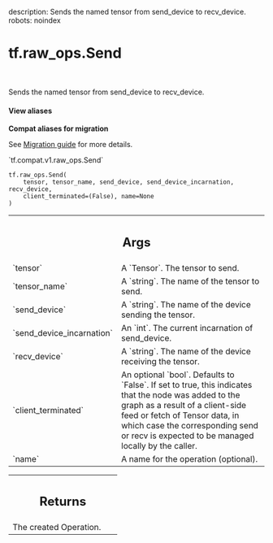 description: Sends the named tensor from send_device to recv_device.
robots: noindex

# tf.raw_ops.Send

<!-- Insert buttons and diff -->

<table class="tfo-notebook-buttons tfo-api nocontent" align="left">

</table>



Sends the named tensor from send_device to recv_device.

<section class="expandable">
  <h4 class="showalways">View aliases</h4>
  <p>
<b>Compat aliases for migration</b>
<p>See
<a href="https://www.tensorflow.org/guide/migrate">Migration guide</a> for
more details.</p>
<p>`tf.compat.v1.raw_ops.Send`</p>
</p>
</section>

<pre class="devsite-click-to-copy prettyprint lang-py tfo-signature-link">
<code>tf.raw_ops.Send(
    tensor, tensor_name, send_device, send_device_incarnation, recv_device,
    client_terminated=(False), name=None
)
</code></pre>



<!-- Placeholder for "Used in" -->


<!-- Tabular view -->
 <table class="responsive fixed orange">
<colgroup><col width="214px"><col></colgroup>
<tr><th colspan="2"><h2 class="add-link">Args</h2></th></tr>

<tr>
<td>
`tensor`
</td>
<td>
A `Tensor`. The tensor to send.
</td>
</tr><tr>
<td>
`tensor_name`
</td>
<td>
A `string`. The name of the tensor to send.
</td>
</tr><tr>
<td>
`send_device`
</td>
<td>
A `string`. The name of the device sending the tensor.
</td>
</tr><tr>
<td>
`send_device_incarnation`
</td>
<td>
An `int`. The current incarnation of send_device.
</td>
</tr><tr>
<td>
`recv_device`
</td>
<td>
A `string`. The name of the device receiving the tensor.
</td>
</tr><tr>
<td>
`client_terminated`
</td>
<td>
An optional `bool`. Defaults to `False`.
If set to true, this indicates that the node was added
to the graph as a result of a client-side feed or fetch of Tensor data,
in which case the corresponding send or recv is expected to be managed
locally by the caller.
</td>
</tr><tr>
<td>
`name`
</td>
<td>
A name for the operation (optional).
</td>
</tr>
</table>



<!-- Tabular view -->
 <table class="responsive fixed orange">
<colgroup><col width="214px"><col></colgroup>
<tr><th colspan="2"><h2 class="add-link">Returns</h2></th></tr>
<tr class="alt">
<td colspan="2">
The created Operation.
</td>
</tr>

</table>

